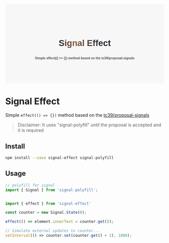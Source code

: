 <svg xmlns="http://www.w3.org/2000/svg" xmlns:xlink="http://www.w3.org/1999/xlink" width="888px" height="443px" viewBox="0 0 888 443" version="1.1" style="background: rgb(247, 247, 247); baseline-shift: 0px; clip-rule: nonzero; color: rgb(0, 0, 0); color-interpolation: srgb; color-interpolation-filters: linearrgb; color-rendering: auto; cursor: auto; direction: ltr; fill: rgb(0, 0, 0); fill-opacity: 1; fill-rule: nonzero; font: 400 16px / 18.4px Nunito, sans-serif; image-rendering: auto; letter-spacing: normal; marker: none; overflow: hidden; paint-order: normal; pointer-events: auto; shape-rendering: auto; stroke: none; stroke-dasharray: none; stroke-dashoffset: 0px; stroke-linecap: butt; stroke-linejoin: miter; stroke-miterlimit: 4; stroke-opacity: 1; stroke-width: 1px; text-anchor: start; text-decoration: none solid rgb(0, 0, 0); text-rendering: auto; visibility: visible; word-spacing: 0px; writing-mode: horizontal-tb;"><defs style="baseline-shift: 0px; paint-order: normal; text-decoration: none solid rgb(0, 0, 0);"><linearGradient x1="87.9681034%" y1="50%" x2="1.27351722%" y2="50%" id="linearGradient-1" style="baseline-shift: 0px; paint-order: normal; text-decoration: none solid rgb(0, 0, 0);"><stop stop-color="#1F202E" offset="0%" style="baseline-shift: 0px; paint-order: normal; stop-color: rgb(31, 32, 46); text-decoration: none solid rgb(0, 0, 0);"/><stop stop-color="#865A3C" offset="67.6877392%" style="baseline-shift: 0px; paint-order: normal; stop-color: rgb(134, 90, 60); text-decoration: none solid rgb(0, 0, 0);"/><stop stop-color="#1F202E" offset="100%" style="baseline-shift: 0px; paint-order: normal; stop-color: rgb(31, 32, 46); text-decoration: none solid rgb(0, 0, 0);"/></linearGradient></defs><g id="Page-1" stroke="none" stroke-width="1" fill="none" fill-rule="evenodd" font-family="Arial-BoldMT, Arial" font-weight="bold" style="baseline-shift: 0px; fill: none; fill-rule: evenodd; font-kerning: auto; font-optical-sizing: auto; font-feature-settings: normal; font-variation-settings: normal; font-weight: 700; line-height: 18.4px; font-family: Arial-BoldMT, Arial; paint-order: normal; text-decoration: none solid rgb(0, 0, 0);"><g id="gh-banner" style="baseline-shift: 0px; paint-order: normal; text-decoration: none solid rgb(0, 0, 0);"><text id="gh-title-reflection" fill="url(#linearGradient-1)" font-size="48" style="baseline-shift: 0px; display: block; fill: url(&quot;#linearGradient-1&quot;); font-kerning: auto; font-optical-sizing: auto; font-feature-settings: normal; font-variation-settings: normal; font-size: 48px; line-height: 55.2px; paint-order: normal; text-decoration: none solid rgb(0, 0, 0);"><tspan x="444" y="234" text-anchor="middle" style="baseline-shift: 0px; paint-order: normal; text-anchor: middle; text-decoration: none solid rgb(0, 0, 0);">Signal Effect</tspan></text><text id="gh-title-reflection-copy" font-size="18" fill="#4D4E56" style="baseline-shift: 0px; display: block; fill: rgb(77, 78, 86); font-kerning: auto; font-optical-sizing: auto; font-feature-settings: normal; font-variation-settings: normal; font-size: 18px; line-height: 20.7px; paint-order: normal; text-decoration: none solid rgb(0, 0, 0);"><tspan x="444" y="309" text-anchor="middle" style="baseline-shift: 0px; paint-order: normal; text-anchor: middle; text-decoration: none solid rgb(0, 0, 0);">Simple effect(() =&gt; {}) method based on the tc39/proposal-signals</tspan></text></g></g></svg>

# Signal Effect

Simple `effect(() => {})` method based on the [tc39/proposal-signals](https://github.com/tc39/proposal-signals)

> Disclaimer: It uses "signal-polyfill" until the proposal is accepted and it is required

## Install

```bash
npm install --save signal-effect signal-polyfill
```

## Usage

```js
// polyfill for signal
import { Signal } from 'signal-polyfill';


import { effect } from 'signal-effect'

const counter = new Signal.State(0);

effect(() => element.innerText = counter.get());

// Simulate external updates to counter...
setInterval(() => counter.set(counter.get() + 1), 1000);
```